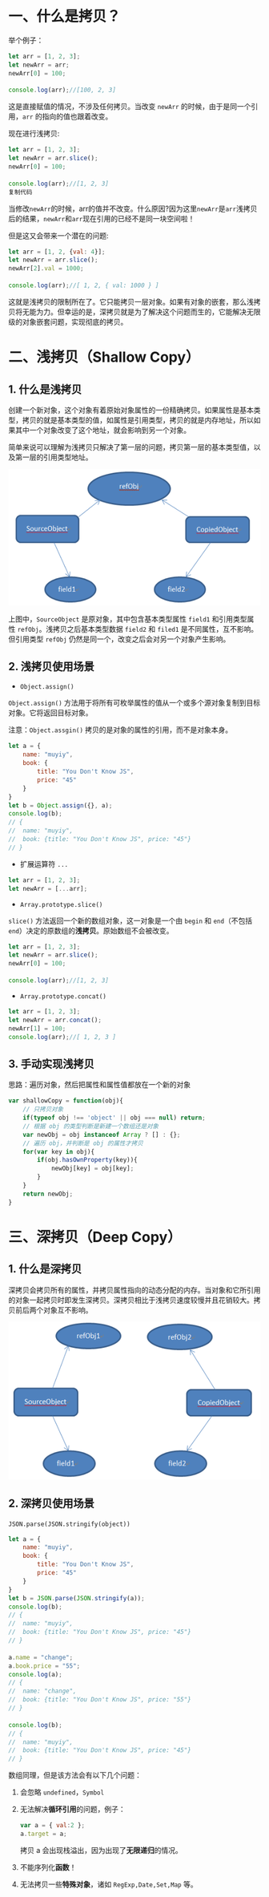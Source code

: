 # 一、什么是拷贝？

举个例子：

```js
let arr = [1, 2, 3];
let newArr = arr;
newArr[0] = 100;

console.log(arr);//[100, 2, 3]
```

这是直接赋值的情况，不涉及任何拷贝。当改变 `newArr` 的时候，由于是同一个引用，`arr` 的指向的值也跟着改变。

现在进行浅拷贝:

```js
let arr = [1, 2, 3];
let newArr = arr.slice();
newArr[0] = 100;

console.log(arr);//[1, 2, 3]
复制代码
```

当修改`newArr`的时候，arr的值并不改变。什么原因?因为这里`newArr`是`arr`浅拷贝后的结果，`newArr`和`arr`现在引用的已经不是同一块空间啦！

但是这又会带来一个潜在的问题:

```js
let arr = [1, 2, {val: 4}];
let newArr = arr.slice();
newArr[2].val = 1000;

console.log(arr);//[ 1, 2, { val: 1000 } ]
```

这就是浅拷贝的限制所在了。它只能拷贝一层对象。如果有对象的嵌套，那么浅拷贝将无能为力。但幸运的是，深拷贝就是为了解决这个问题而生的，它能解决无限级的对象嵌套问题，实现彻底的拷贝。

# 二、浅拷贝（Shallow Copy）

## 1. 什么是浅拷贝

创建一个新对象，这个对象有着原始对象属性的一份精确拷贝。如果属性是基本类型，拷贝的就是基本类型的值，如属性是引用类型，拷贝的就是内存地址，所以如果其中一个对象改变了这个地址，就会影响到另一个对象。

简单来说可以理解为浅拷贝只解决了第一层的问题，拷贝第一层的基本类型值，以及第一层的引用类型地址。

![img](assets/2019-07-24-060221.png)

上图中，`SourceObject` 是原对象，其中包含基本类型属性 `field1` 和引用类型属性 `refObj`。浅拷贝之后基本类型数据 `field2` 和 `filed1` 是不同属性，互不影响。但引用类型 `refObj` 仍然是同一个，改变之后会对另一个对象产生影响。

## 2. 浅拷贝使用场景

- `Object.assign()`

`Object.assign()` 方法用于将所有可枚举属性的值从一个或多个源对象复制到目标对象。它将返回目标对象。

注意：`Object.assgin()` 拷贝的是对象的属性的引用，而不是对象本身。

```js
let a = {
    name: "muyiy",
    book: {
        title: "You Don't Know JS",
        price: "45"
    }
}
let b = Object.assign({}, a);
console.log(b);
// {
// 	name: "muyiy",
// 	book: {title: "You Don't Know JS", price: "45"}
// } 
```

- 扩展运算符 `...`

```js
let arr = [1, 2, 3];
let newArr = [...arr];
```

- `Array.prototype.slice()`

`slice()` 方法返回一个新的数组对象，这一对象是一个由 `begin` 和 `end`（不包括 `end`）决定的原数组的**浅拷贝**。原始数组不会被改变。

```js
let arr = [1, 2, 3];
let newArr = arr.slice();
newArr[0] = 100;

console.log(arr);//[1, 2, 3]
```

- `Array.prototype.concat()`

```js
let arr = [1, 2, 3];
let newArr = arr.concat();
newArr[1] = 100;
console.log(arr);//[ 1, 2, 3 ]
```

## 3. 手动实现浅拷贝

思路：遍历对象，然后把属性和属性值都放在一个新的对象

```js
var shallowCopy = function(obj){
    // 只拷贝对象
    if(typeof obj !== 'object' || obj === null) return;
    // 根据 obj 的类型判断是新建一个数组还是对象
    var newObj = obj instanceof Array ? [] : {};
    // 遍历 obj，并判断是 obj 的属性才拷贝
    for(var key in obj){
        if(obj.hasOwnProperty(key)){
            newObj[key] = obj[key];
        }
    }
    return newObj;
}
```



# 三、深拷贝（Deep Copy）

## 1. 什么是深拷贝

深拷贝会拷贝所有的属性，并拷贝属性指向的动态分配的内存。当对象和它所引用的对象一起拷贝时即发生深拷贝。深拷贝相比于浅拷贝速度较慢并且花销较大。拷贝前后两个对象互不影响。

![img](assets/2019-07-24-060222-1592660818325.png)

## 2. 深拷贝使用场景

`JSON.parse(JSON.stringify(object))`

```js
let a = {
    name: "muyiy",
    book: {
        title: "You Don't Know JS",
        price: "45"
    }
}
let b = JSON.parse(JSON.stringify(a));
console.log(b);
// {
// 	name: "muyiy",
// 	book: {title: "You Don't Know JS", price: "45"}
// } 

a.name = "change";
a.book.price = "55";
console.log(a);
// {
// 	name: "change",
// 	book: {title: "You Don't Know JS", price: "55"}
// } 

console.log(b);
// {
// 	name: "muyiy",
// 	book: {title: "You Don't Know JS", price: "45"}
// } 
```

数组同理，但是该方法会有以下几个问题：

1. 会忽略 `undefined`，`Symbol`

2. 无法解决**循环引用**的问题，例子：

   ```js
   var a = { val:2 };
   a.target = a;
   ```

   拷贝 a 会出现栈溢出，因为出现了**无限递归**的情况。

3. 不能序列化**函数**！

4. 无法拷贝一些**特殊对象**，诸如 `RegExp,Date,Set,Map` 等。